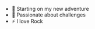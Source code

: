 - 🌱 Starting on my new adventure
- 💞️ Passionate about challenges
- ⚡  I love Rock

<!---
SonynhaBelle/SonynhaBelle is a ✨ special ✨ repository because its `README.md` (this file) appears on your GitHub profile.
You can click the Preview link to take a look at your changes.
--->
